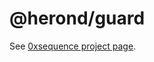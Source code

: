 @herond/guard
=================

See [0xsequence project page](https://github.com/minhnd410/herond.js).
